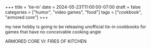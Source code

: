 +++
title = 'tie-in'
date = 2024-05-23T11:00:00-07:00
draft = false
categories = ["humor", "video games", "food"]
tags = ["cookbook", "armored core"]
+++

my new hobby is going to be releasing unofficial tie-in cookbooks for games that have no conceivable cooking angle

ARMORED CORE VI: FIRES OF KITCHEN